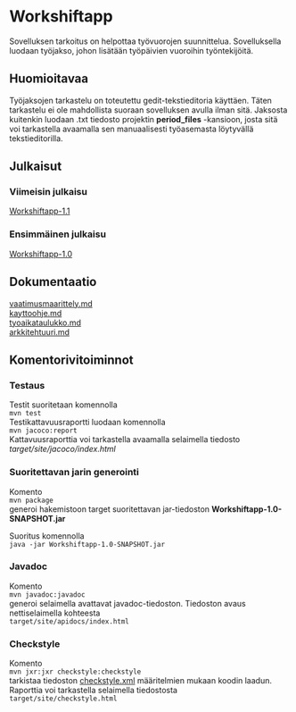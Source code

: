 # Workshiftapp
Sovelluksen tarkoitus on helpottaa työvuorojen suunnittelua. Sovelluksella luodaan työjakso, johon lisätään työpäivien vuoroihin työntekijöitä.

## Huomioitavaa

Työjaksojen tarkastelu on toteutettu gedit-tekstieditoria käyttäen. Täten tarkastelu ei ole mahdollista suoraan sovelluksen avulla ilman sitä. Jaksosta kuitenkin luodaan .txt tiedosto projektin __period_files__ -kansioon, josta sitä voi tarkastella avaamalla sen manuaalisesti työasemasta löytyvällä tekstieditorilla.

## Julkaisut

### Viimeisin julkaisu
[Workshiftapp-1.1](https://github.com/Jikke/ot-harjoitustyo/releases/tag/viikko6)

### Ensimmäinen julkaisu
[Workshiftapp-1.0](https://github.com/Jikke/ot-harjoitustyo/releases/tag/viikko5)

## Dokumentaatio
[vaatimusmaarittely.md](https://github.com/Jikke/ot-harjoitustyo/blob/master/dokumentaatio/vaatimusmaarittely.md)\
[kayttoohje.md](https://github.com/Jikke/ot-harjoitustyo/blob/master/dokumentaatio/kayttoohje.md)\
[tyoaikataulukko.md](https://github.com/Jikke/ot-harjoitustyo/blob/master/dokumentaatio/tyoaikataulukko.md)\
[arkkitehtuuri.md](https://github.com/Jikke/ot-harjoitustyo/blob/master/dokumentaatio/arkkitehtuuri.md)

## Komentorivitoiminnot
### Testaus
Testit suoritetaan komennolla \
```mvn test```\
Testikattavuusraportti luodaan komennolla\
```mvn jacoco:report```\
Kattavuusraporttia voi tarkastella avaamalla selaimella tiedosto _target/site/jacoco/index.html_

### Suoritettavan jarin generointi
Komento \
```mvn package```\
generoi hakemistoon target suoritettavan jar-tiedoston __Workshiftapp-1.0-SNAPSHOT.jar__ 

Suoritus komennolla \
```java -jar Workshiftapp-1.0-SNAPSHOT.jar```

### Javadoc

Komento \
```mvn javadoc:javadoc```\
generoi selaimella avattavat javadoc-tiedoston. Tiedoston avaus nettiselaimella kohteesta\
```target/site/apidocs/index.html```

### Checkstyle

Komento\
```mvn jxr:jxr checkstyle:checkstyle```\
tarkistaa tiedoston [checkstyle.xml](https://github.com/Jikke/Workshiftapp/blob/master/Workshiftapp/checkstyle.xml) määritelmien mukaan koodin laadun. Raporttia voi tarkastella selaimella tiedostosta\
```target/site/checkstyle.html```
